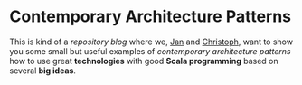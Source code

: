 # Contemporary Architecture Patterns

This is kind of a _repository blog_ where we, [Jan](https://www.linkedin.com/in/jan-wulf-329361170/) and [Christoph](https://www.linkedin.com/in/christoph-wulf-201438b4/), want to show you some small but useful examples of _contemporary architecture patterns_ how to use great **technologies** with good **Scala programming** based on several **big ideas**.

